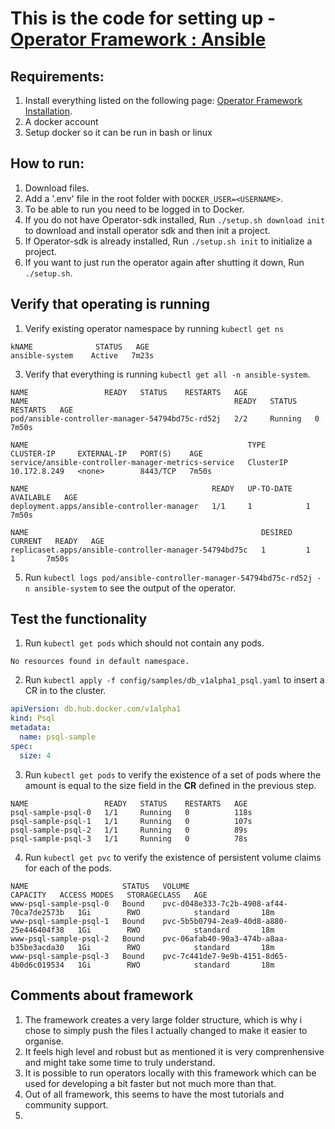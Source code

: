# This is the code for setting up - [Operator Framework : Ansible](https://operatorframework.io/)


## Requirements:

1. Install everything listed on the following page: [Operator Framework Installation](https://sdk.operatorframework.io/docs/building-operators/ansible/installation/).
2. A docker account
3. Setup docker so it can be run in bash or linux

## How to run:
1. Download files.
2. Add a '.env' file in the root folder with `DOCKER_USER=<USERNAME>`.
3. To be able to run you need to be logged in to Docker.
4. If you do not have Operator-sdk installed, Run `./setup.sh download init` to download and install operator sdk and then init a project.
5. If Operator-sdk is already installed, Run `./setup.sh init` to initialize a project.
6. If you want to just run the operator again after shutting it down, Run `./setup.sh`.

## Verify that operating is running
1. Verify existing operator namespace by running `kubectl get ns`
```console
kNAME              STATUS   AGE
ansible-system    Active   7m23s
```

3. Verify that everything is running `kubectl get all -n ansible-system`.
```console
NAME                 READY   STATUS    RESTARTS   AGE
NAME                                              READY   STATUS    RESTARTS   AGE
pod/ansible-controller-manager-54794bd75c-rd52j   2/2     Running   0          7m50s

NAME                                                 TYPE        CLUSTER-IP     EXTERNAL-IP   PORT(S)    AGE
service/ansible-controller-manager-metrics-service   ClusterIP   10.172.8.249   <none>        8443/TCP   7m50s

NAME                                         READY   UP-TO-DATE   AVAILABLE   AGE
deployment.apps/ansible-controller-manager   1/1     1            1           7m50s

NAME                                                    DESIRED   CURRENT   READY   AGE
replicaset.apps/ansible-controller-manager-54794bd75c   1         1         1       7m50s
```
5. Run `kubectl logs pod/ansible-controller-manager-54794bd75c-rd52j -n ansible-system` to see the output of the operator.

## Test the functionality
1. Run `kubectl get pods` which should not contain any pods.
```console
No resources found in default namespace.
```
2. Run `kubectl apply -f config/samples/db_v1alpha1_psql.yaml` to insert a CR in to the cluster.
```yaml
apiVersion: db.hub.docker.com/v1alpha1
kind: Psql
metadata:
  name: psql-sample
spec:
  size: 4
```
3. Run `kubectl get pods` to verify the existence of a set of pods where the amount is equal to the size field in the **CR** defined in the previous step.

```console
NAME                 READY   STATUS    RESTARTS   AGE
psql-sample-psql-0   1/1     Running   0          118s
psql-sample-psql-1   1/1     Running   0          107s
psql-sample-psql-2   1/1     Running   0          89s
psql-sample-psql-3   1/1     Running   0          78s
```
4. Run `kubectl get pvc` to verify the existence of persistent volume claims for each of the pods.
```console
NAME                     STATUS   VOLUME                                     CAPACITY   ACCESS MODES   STORAGECLASS   AGE
www-psql-sample-psql-0   Bound    pvc-d048e333-7c2b-4908-af44-70ca7de2573b   1Gi        RWO            standard       18m
www-psql-sample-psql-1   Bound    pvc-5b5b0794-2ea9-40d8-a880-25e446404f38   1Gi        RWO            standard       18m
www-psql-sample-psql-2   Bound    pvc-06afab40-90a3-474b-a8aa-b35be3acda30   1Gi        RWO            standard       18m
www-psql-sample-psql-3   Bound    pvc-7c441de7-9e9b-4151-8d65-4b0d6c019534   1Gi        RWO            standard       18m
```

## Comments about framework

1. The framework creates a very large folder structure, which is why i chose to simply push the files I actually changed to make it easier to organise.
2. It feels high level and robust but as mentioned it is very comprenhensive and might take some time to truly understand.
3. It is possible to run operators locally with this framework which can be used for developing a bit faster but not much more than that.
4. Out of all framework, this seems to have the most tutorials and community support.
5.  
